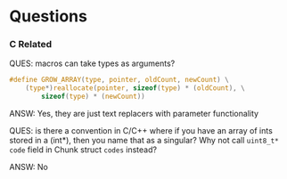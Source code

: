 # Questions

### C Related
QUES: macros can take types as arguments?
```C
#define GROW_ARRAY(type, pointer, oldCount, newCount) \
    (type*)reallocate(pointer, sizeof(type) * (oldCount), \
        sizeof(type) * (newCount))
```
ANSW: Yes, they are just text replacers with parameter functionality

QUES: is there a convention in C/C++ where if you have an array of ints stored in a (int*), then you name that as a singular? Why not call `uint8_t* code` field in Chunk struct `codes` instead?

ANSW: No